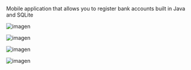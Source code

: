 Mobile application that allows you to register bank accounts built in Java and SQLite

![imagen](https://github.com/ManuelAleman/policy-simulation/assets/126043904/a86cc09d-cd89-48e9-bedc-86e8956832c2)

![imagen](https://github.com/ManuelAleman/policy-simulation/assets/126043904/673a5f6d-8d25-43c7-9132-e36de8c205a5)

![imagen](https://github.com/ManuelAleman/policy-simulation/assets/126043904/2eebd567-3329-46fe-a9f6-9e1aaa51b8ee)

![imagen](https://github.com/ManuelAleman/policy-simulation/assets/126043904/e6580271-1118-4c62-8cbd-f8872735a0b3)
